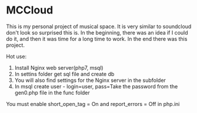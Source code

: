 # MCCloud
This is my personal project of musical space. It is very similar to soundcloud don't look so surprised this is. 
In the beginning, there was an idea if I could do it, and then it was time for a long time to work. In the end 
there was this project.

Hot use:

1. Install Nginx web server(php7, msql)
2. In settins folder get sql file and create db
3. You will also find settings for the Nginx server in the subfolder
4. In msql create user - login=user, pass=Take the password from the gen0.php file in the func folder

You must enable short_open_tag = On and report_errors = Off in php.ini
